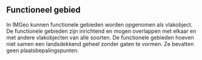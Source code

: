 Functioneel gebied
------------------

In IMGeo kunnen functionele gebieden worden opgenomen als vlakobject. De
functionele gebieden zijn inrichtend en mogen overlappen met elkaar en met
andere vlakobjecten van alle soorten. De functionele gebieden hoeven niet samen
een landsdekkend geheel zonder gaten te vormen. Ze bevatten geen
plaatsbepalingspunten.
